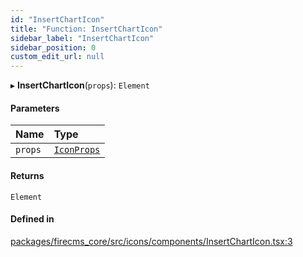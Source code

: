 ```yaml
---
id: "InsertChartIcon"
title: "Function: InsertChartIcon"
sidebar_label: "InsertChartIcon"
sidebar_position: 0
custom_edit_url: null
---
```


▸ **InsertChartIcon**(`props`): `Element`

#### Parameters

| Name | Type |
| :------ | :------ |
| `props` | [`IconProps`](../types/IconProps.md) |

#### Returns

`Element`

#### Defined in

[packages/firecms_core/src/icons/components/InsertChartIcon.tsx:3](https://github.com/FireCMSco/firecms/blob/d45f3739/packages/firecms_core/src/icons/components/InsertChartIcon.tsx#L3)
